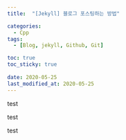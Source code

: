 ```yaml
---
title:  "[Jekyll] 블로그 포스팅하는 방법"

categories:
  - Cpp
tags:
  - [Blog, jekyll, Github, Git]

toc: true
toc_sticky: true
 
date: 2020-05-25
last_modified_at: 2020-05-25
---
```


test


test



test